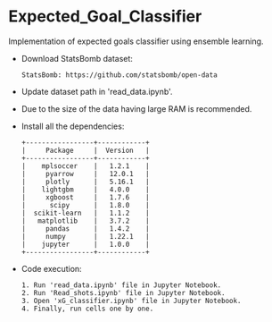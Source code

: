 # Expected_Goal_Classifier
Implementation of expected goals classifier using ensemble learning.
  
  
  - Download StatsBomb dataset:
  
  	    StatsBomb: https://github.com/statsbomb/open-data
  
  
  - Update dataset path in 'read_data.ipynb'.

  - Due to the size of the data having large RAM is recommended.
  
  - Install all the dependencies:
  
      	+-----------------+------------+
      	|     Package     |  Version   |
      	+-----------------+------------+
      	|    mplsoccer    |   1.2.1    |
      	|     pyarrow     |   12.0.1   |
      	|     plotly      |   5.16.1   |
      	|    lightgbm     |   4.0.0    |
      	|     xgboost     |   1.7.6    |
      	|      scipy      |   1.8.0    |
      	|  scikit-learn   |   1.1.2    |
      	|   matplotlib    |   3.7.2    |
      	|     pandas      |   1.4.2    |
      	|     numpy       |   1.22.1   |
      	|    jupyter      |   1.0.0    |
      	+-----------------+------------+
  
  
  - Code execution:
  
      	1. Run 'read_data.ipynb' file in Jupyter Notebook.
      	2. Run 'Read_shots.ipynb' file in Jupyter Notebook.
      	3. Open 'xG_classifier.ipynb' file in Jupyter Notebook.
      	4. Finally, run cells one by one.


